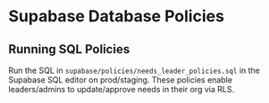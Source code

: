 # Supabase Database Policies

## Running SQL Policies

Run the SQL in `supabase/policies/needs_leader_policies.sql` in the Supabase SQL editor on prod/staging. These policies enable leaders/admins to update/approve needs in their org via RLS.
